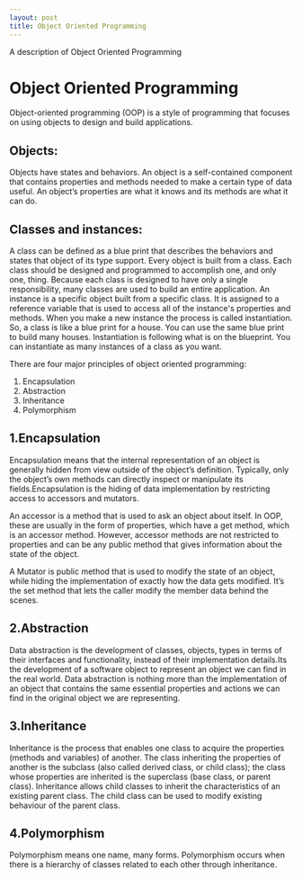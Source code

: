 ```yaml
---
layout: post
title: Object Oriented Programming
---
```


A description of Object Oriented Programming

# Object Oriented Programming

Object-oriented programming (OOP) is a style of programming that focuses on using objects to
design and build applications. 

## Objects:
Objects have states and behaviors. An object is a self-contained component that contains properties
and methods needed to make a certain type of data useful. An object’s properties are what it knows
and its methods are what it can do.

## Classes and instances:
A class can be defined as a blue print that describes the behaviors and states that object of its type
support.  Every object is built from a class. Each class should be designed and programmed to
accomplish one, and only one, thing. Because each class is designed to have only a single
responsibility, many classes are used to build an entire application. An instance is a specific object
built from a specific class. It is assigned to a reference variable that is used to access all of the
instance's properties and methods. When you make a new instance the process is called
instantiation.
So, a class is like a blue print for a house. You can use the same blue print to build many houses.
Instantiation is following what is on the blueprint. You can instantiate as many instances of a class as you want.

There are four major principles of object oriented programming:
1. Encapsulation
2. Abstraction
3. Inheritance
4. Polymorphism

## 1.Encapsulation

Encapsulation means that the internal representation of an object is generally hidden from view outside of the object’s definition. Typically, only the object’s own methods can directly inspect or manipulate its fields.Encapsulation is the hiding of data implementation by restricting access to accessors and mutators.

An accessor is a method that is used to ask an object about itself. In OOP, these are usually in the form of properties, which have a get method, which is an accessor method. However, accessor methods are not restricted to properties and can be any public method that gives information about the state of the object.

A Mutator is public method that is used to modify the state of an object, while hiding the implementation of exactly how the data gets modified. It’s the set method that lets the caller modify the member data behind the scenes.

## 2.Abstraction

Data abstraction is the development of classes, objects, types in terms of their interfaces and functionality, instead of their implementation details.Its the development of a software object to represent an object we can find in the real world.
Data abstraction is nothing more than the implementation of an object that contains the same essential properties and actions we can find in the original object we are representing.

## 3.Inheritance

Inheritance is the process that enables one class to acquire the properties (methods and variables) of another. The class inheriting the properties of another is the subclass (also called derived class, or child class); the class whose properties are inherited is the superclass (base class, or parent class). Inheritance allows child classes to inherit the characteristics of an existing parent class. The child class can be used to modify existing behaviour of the parent class.

## 4.Polymorphism

Polymorphism means one name, many forms. Polymorphism occurs when there is a hierarchy of classes related to each other through inheritance. 



